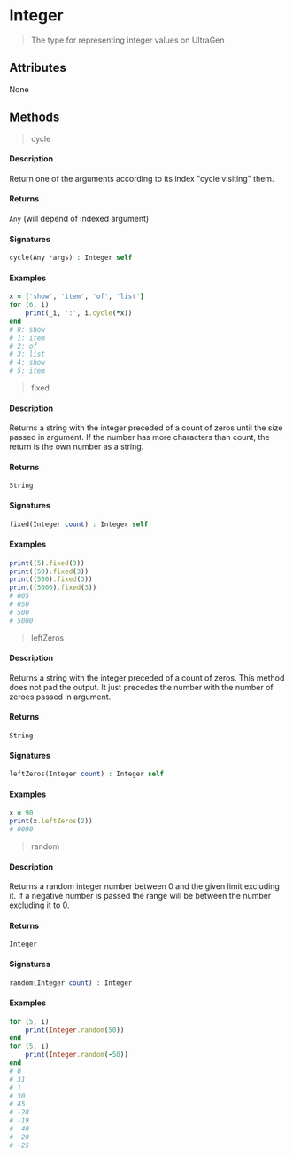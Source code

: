 # Integer

>The type for representing integer values on UltraGen

## Attributes

None

## Methods

>cycle

#### Description

Return one of the arguments according to its index "cycle visiting" them.

#### Returns

`Any` (will depend of indexed argument)

#### Signatures

```php
cycle(Any *args) : Integer self
```

#### Examples

```ruby
x = ['show', 'item', 'of', 'list']
for (6, i)
    print(_i, ':', i.cycle(*x))
end
# 0: show
# 1: item
# 2: of
# 3: list
# 4: show
# 5: item
```
>fixed

#### Description

Returns a string with the integer preceded of a count of zeros until the size passed in argument. If the number has more characters than count, the return is the own number as a string.

#### Returns

`String`

#### Signatures

```php
fixed(Integer count) : Integer self
```

#### Examples

```ruby
print((5).fixed(3))
print((50).fixed(3))
print((500).fixed(3))
print((5000).fixed(3))
# 005
# 050
# 500
# 5000
```

>leftZeros

#### Description

Returns a string with the integer preceded of a count of zeros. This method does not pad the output. It just precedes the number with the number of zeroes passed in argument.

#### Returns

`String`

#### Signatures

```php
leftZeros(Integer count) : Integer self
```

#### Examples

```ruby
x = 90
print(x.leftZeros(2))
# 0090
```

>random

#### Description

Returns a random integer number between 0 and the given limit excluding it. If a negative number is passed the range will be between the number excluding it to 0.

#### Returns

`Integer`

#### Signatures

```php
random(Integer count) : Integer
```

#### Examples

```ruby
for (5, i)
    print(Integer.random(50))
end
for (5, i)
    print(Integer.random(-50))
end
# 0
# 31
# 1
# 30
# 45
# -28
# -19
# -40
# -20
# -25
```